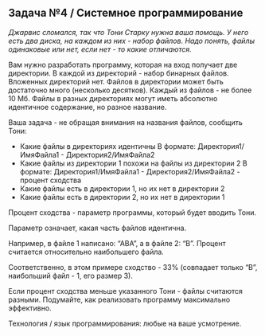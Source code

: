 ## Задача №4 / Системное программирование

_Джарвис сломался, так что Тони Старку нужна ваша помощь. У него есть два диска,
на каждом из них - набор файлов. Надо понять, файлы одинаковые или нет, если
нет - то какие отличаются._

Вам нужно разработать программу, которая на вход получает две директории.
В каждой из директорий - набор бинарных файлов. Вложенных директорий нет.
Файлов в директории может быть достаточно много (несколько десятков).
Каждый из файлов - не более 10 Мб.
Файлы в разных директориях могут иметь абсолютно идентичное содержание, но
разное название.

Ваша задача - не обращая внимания на названия файлов, сообщить Тони:
*  Какие файлы в директориях идентичны
В формате: Директория1/ИмяФайла1 - Директория2/ИмяФайла2
*  Какие файлы из директории 1 похожи на файлы из директории 2
В формате: Директория1/ИмяФайла1 - Директория2/ИмяФайла2 - процент
сходства
*  Какие файлы есть в директории 1, но их нет в директории 2
*  Какие файлы есть в директории 2, но их нет в директории 1

Процент сходства - параметр программы, который будет вводить Тони.

Параметр означает, какая часть файлов идентична.

Например, в файле 1 написано: “АВА”, а в файле 2: “В”.
Процент считается относительно наибольшего файла.

Соответственно, в этом примере сходство - 33% (совпадает только “В”,
наибольший файл - 1, его размер 3).

Если процент сходства меньше указанного Тони - файлы считаются разными.
Подумайте, как реализовать программу максимально эффективно.

Технология / язык программирования: любые на ваше усмотрение.